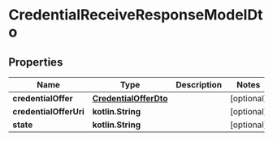 
# CredentialReceiveResponseModelDto

## Properties
Name | Type | Description | Notes
------------ | ------------- | ------------- | -------------
**credentialOffer** | [**CredentialOfferDto**](CredentialOfferDto.md) |  |  [optional]
**credentialOfferUri** | **kotlin.String** |  |  [optional]
**state** | **kotlin.String** |  |  [optional]



